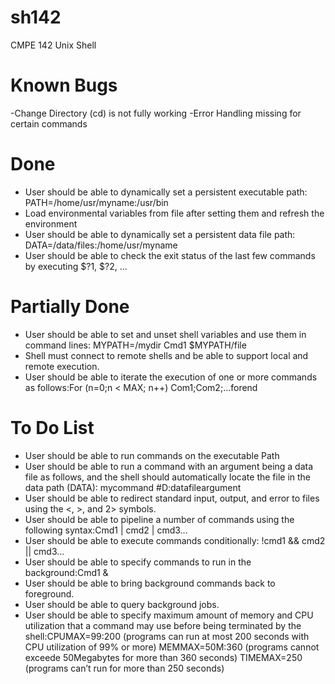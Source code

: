 sh142
=====
CMPE 142 Unix Shell

Known Bugs
=====
-Change Directory (cd) is not fully working
-Error Handling missing for certain commands

Done
=====
- User should be able to dynamically set a persistent executable path: PATH=/home/usr/myname:/usr/bin
- Load environmental variables from file after setting them and refresh the environment
- User should be able to dynamically set a persistent data file path: DATA=/data/files:/home/usr/myname
- User should be able to check the exit status of the last few commands by executing $?1, $?2, …

Partially Done
====
- User should be able to set and unset shell variables and use them in command lines: MYPATH=/mydir Cmd1 $MYPATH/file
- Shell must connect to remote shells and be able to support local and remote execution.
- User should be able to iterate the execution of one or more commands as follows:For (n=0;n < MAX; n++) Com1;Com2;…forend

To Do List
====
- User should be able to run commands on the executable Path
- User should be able to run a command with an argument being a data file as follows, and the shell should automatically locate the file in the data path (DATA): mycommand #D:datafileargument
- User should be able to redirect standard input, output, and error to files using the <, >, and 2> symbols.
- User should be able to pipeline a number of commands using the following syntax:Cmd1 | cmd2 | cmd3…
- User should be able to execute commands conditionally: !cmd1 && cmd2 || cmd3…
- User should be able to specify commands to run in the background:Cmd1 &
- User should be able to bring background commands back to foreground.
- User should be able to query background jobs.
- User should be able to specify maximum amount of memory and CPU utilization that a command may use before being terminated by the shell:CPUMAX=99:200 (programs can run at most 200 seconds with CPU utilization of 99% or more) MEMMAX=50M:360 (programs cannot exceede 50Megabytes for more than 360 seconds) TIMEMAX=250 (programs can’t run for more than 250 seconds)
